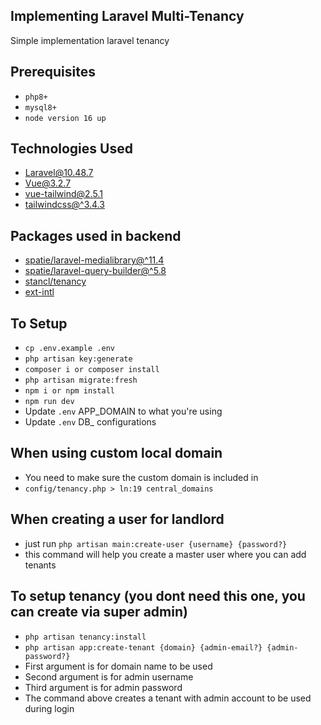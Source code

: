 ## Implementing Laravel Multi-Tenancy
Simple implementation laravel tenancy

## Prerequisites
- `php8+`
- `mysql8+`
- `node version 16 up`

## Technologies Used
- [Laravel@10.48.7]()
- [Vue@3.2.7]()
- [vue-tailwind@2.5.1]()
- [tailwindcss@^3.4.3]()

## Packages used in backend

- [spatie/laravel-medialibrary@^11.4]()
- [spatie/laravel-query-builder@^5.8]()
- [stancl/tenancy]()
- [ext-intl]()

## To Setup
- `cp .env.example .env`
- `php artisan key:generate`
- `composer i or composer install`
- `php artisan migrate:fresh`
- `npm i or npm install`
- `npm run dev`
- Update `.env` APP_DOMAIN to what you're using
- Update `.env` DB_ configurations

## When using custom local domain
- You need to make sure the custom domain is included in
- `config/tenancy.php > ln:19 central_domains`

## When creating a user for landlord
- just run `php artisan main:create-user {username} {password?}`
- this command will help you create a master user where you can add tenants

## To setup tenancy (you dont need this one, you can create via super admin)
- `php artisan tenancy:install`
- `php artisan app:create-tenant {domain} {admin-email?} {admin-password?}`
- First argument is for domain name to be used
- Second argument is for admin username
- Third argument is for admin password
- The command above creates a tenant with admin account to be used during login
